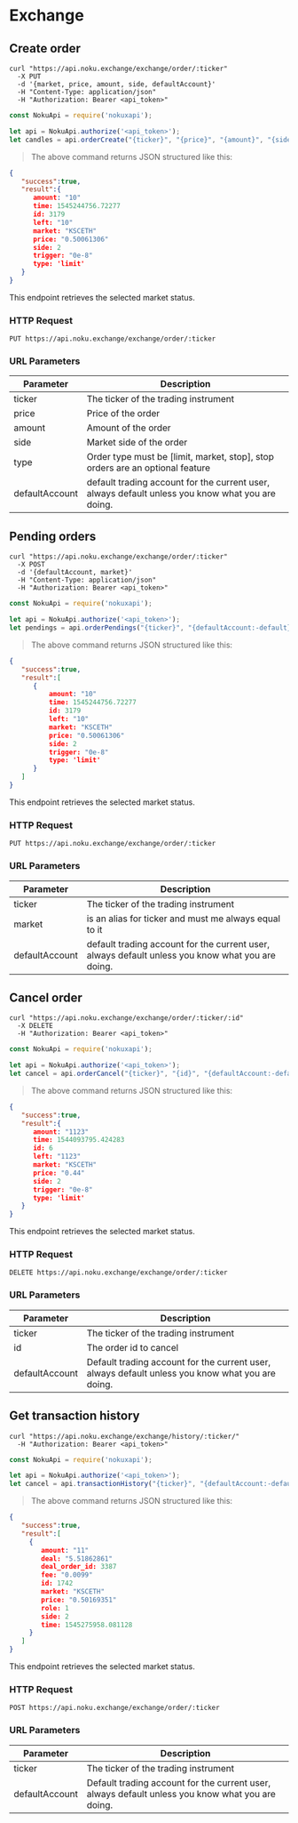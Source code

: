 # Exchange 

## Create order

```shell
curl "https://api.noku.exchange/exchange/order/:ticker"
  -X PUT
  -d '{market, price, amount, side, defaultAccount}'
  -H "Content-Type: application/json"
  -H "Authorization: Bearer <api_token>"
```

```javascript
const NokuApi = require('nokuxapi');

let api = NokuApi.authorize('<api_token>');
let candles = api.orderCreate("{ticker}", "{price}", "{amount}", "{side}", "{type:-limit}", "{defaultAccount:-default}");
```

> The above command returns JSON structured like this:

```json
{
   "success":true,
   "result":{
      amount: "10"
      time: 1545244756.72277
      id: 3179
      left: "10"
      market: "KSCETH"
      price: "0.50061306"
      side: 2
      trigger: "0e-8"
      type: 'limit'  
   }
}
```

This endpoint retrieves the selected market status.

### HTTP Request

`PUT https://api.noku.exchange/exchange/order/:ticker`

### URL Parameters

Parameter | Description
--------- | -----------
ticker | The ticker of the trading instrument
price | Price of the order
amount | Amount of the order 
side | Market side of the order
type | Order type must be [limit, market, stop], stop orders are an optional feature  
defaultAccount | default trading account for the current user, always default unless you know what you are doing.

## Pending orders

```shell
curl "https://api.noku.exchange/exchange/order/:ticker"
  -X POST
  -d '{defaultAccount, market}'
  -H "Content-Type: application/json"
  -H "Authorization: Bearer <api_token>"
```

```javascript
const NokuApi = require('nokuxapi');

let api = NokuApi.authorize('<api_token>');
let pendings = api.orderPendings("{ticker}", "{defaultAccount:-default}");
```

> The above command returns JSON structured like this:

```json
{
   "success":true,
   "result":[
      {
          amount: "10"
          time: 1545244756.72277
          id: 3179
          left: "10"
          market: "KSCETH"
          price: "0.50061306"
          side: 2
          trigger: "0e-8"
          type: 'limit'
      }
   ]
}
```

This endpoint retrieves the selected market status.

### HTTP Request

`PUT https://api.noku.exchange/exchange/order/:ticker`

### URL Parameters

Parameter | Description
--------- | -----------
ticker | The ticker of the trading instrument
market | is an alias for ticker and must me always equal to it     
defaultAccount | default trading account for the current user, always default unless you know what you are doing.


## Cancel order

```shell
curl "https://api.noku.exchange/exchange/order/:ticker/:id"
  -X DELETE
  -H "Authorization: Bearer <api_token>"
```

```javascript
const NokuApi = require('nokuxapi');

let api = NokuApi.authorize('<api_token>');
let cancel = api.orderCancel("{ticker}", "{id}", "{defaultAccount:-default}");
```

> The above command returns JSON structured like this:

```json
{
   "success":true,
   "result":{
      amount: "1123"
      time: 1544093795.424283
      id: 6
      left: "1123"
      market: "KSCETH"
      price: "0.44"
      side: 2
      trigger: "0e-8"
      type: 'limit'
   }
}
```

This endpoint retrieves the selected market status.

### HTTP Request

`DELETE https://api.noku.exchange/exchange/order/:ticker`

### URL Parameters

Parameter | Description
--------- | -----------
ticker | The ticker of the trading instrument
id | The order id to cancel     
defaultAccount | Default trading account for the current user, always default unless you know what you are doing.

## Get transaction history 

```shell
curl "https://api.noku.exchange/exchange/history/:ticker/"
  -H "Authorization: Bearer <api_token>"
```

```javascript
const NokuApi = require('nokuxapi');

let api = NokuApi.authorize('<api_token>');
let cancel = api.transactionHistory("{ticker}", "{defaultAccount:-default}");
```

> The above command returns JSON structured like this:

```json
{
   "success":true,
   "result":[
     {
        amount: "11"
        deal: "5.51862861"
        deal_order_id: 3387
        fee: "0.0099"
        id: 1742
        market: "KSCETH"
        price: "0.50169351"
        role: 1
        side: 2
        time: 1545275958.081128
     }
   ]
}
```

This endpoint retrieves the selected market status.

### HTTP Request

`POST https://api.noku.exchange/exchange/order/:ticker`

### URL Parameters

Parameter | Description
--------- | -----------
ticker | The ticker of the trading instrument
defaultAccount | Default trading account for the current user, always default unless you know what you are doing.
